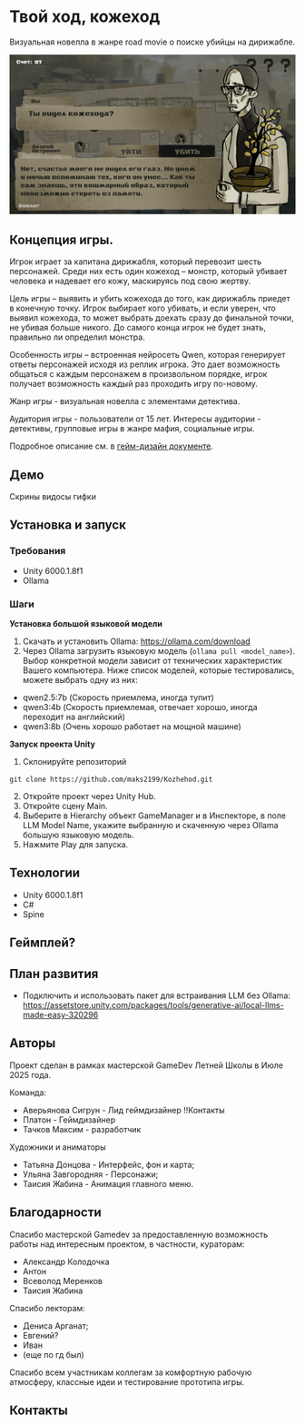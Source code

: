 # Твой ход, кожеход

Визуальная новелла в жанре road movie о поиске убийцы на дирижабле.

[![Watch the video](Docs/Screen1.jpg)](Docs/trailer.MOV)

## Концепция игры.

<!-- ![](Docs/Screen1.jpg) -->

Игрок играет за капитана дирижабля, который перевозит шесть персонажей. Среди них есть один кожеход – монстр, который убивает человека и надевает его кожу, маскируясь под свою жертву.

Цель игры – выявить и убить кожехода до того, как дирижабль приедет в конечную точку. Игрок выбирает кого убивать, и если уверен, что выявил кожехода, то может выбрать доехать сразу до финальной точки, не убивая больше никого. До самого конца игрок не будет знать, правильно ли определил монстра.

Особенность игры – встроенная нейросеть Qwen, которая генерирует ответы персонажей исходя из реплик игрока. Это дает возможность общаться с каждым персонажем в произвольном порядке, игрок получает возможность каждый раз проходить игру по-новому.

Жанр игры - визуальная новелла с элементами детектива.

Аудитория игры - пользователи от 15 лет. Интересы аудитории - детективы, групповые игры в жанре мафия, социальные игры.

Подробное описание см. в [гейм-дизайн документе](Docs/GDD.pdf).

## Демо

Скрины видосы гифки

## Установка и запуск

### Требования

- Unity 6000.1.8f1
- Ollama

### Шаги

**Установка большой языковой модели**

1. Скачать и установить Ollama: https://ollama.com/download
2. Через Ollama загрузить языковую модель (`ollama pull <model_name>`). Выбор конкретной модели зависит от технических характеристик Вашего компьютера. Ниже список моделей, которые тестировались, можете выбрать одну из них:

- qwen2.5:7b (Скорость приемлема, иногда тупит)
- qwen3:4b (Скорость приемлемая, отвечает хорошо, иногда переходит на английский)
- qwen3:8b (Очень хорошо работает на мощной машине)

**Запуск проекта Unity**

1. Склонируйте репозиторий

```
git clone https://github.com/maks2199/Kozhehod.git
```

2. Откройте проект через Unity Hub.
3. Откройте сцену Main.
4. Выберите в Hierarchy объект GameManager и в Инспекторе, в поле LLM Model Name, укажите выбранную и скаченную через Ollama большую языковую модель.
5. Нажмите Play для запуска.

## Технологии

- Unity 6000.1.8f1
- C#
- Spine

## Геймплей?

## План развития

- Подключить и использовать пакет для встраивания LLM без Ollama: https://assetstore.unity.com/packages/tools/generative-ai/local-llms-made-easy-320296

## Авторы

Проект сделан в рамках мастерской GameDev Летней Школы в Июле 2025 года.

Команда:

- Аверьянова Сигрун - Лид геймдизайнер !!Контакты
- Платон - Геймдизайнер
- Тачков Максим - разработчик

Художники и аниматоры

- Татьяна Донцова - Интерфейс, фон и карта;
- Ульяна Завгородняя - Персонажи;
- Таисия Жабина - Анимация главного меню.

## Благодарности

Спасибо мастерской Gamedev за предоставленную возможность работы над интересным проектом, в частности, кураторам:

- Александр Колодочка
- Антон
- Всеволод Меренков
- Таисия Жабина

Спасибо лекторам:

- Дениса Арганат;
- Евгений?
- Иван
- (еще по гд был)

Спасибо всем участникам коллегам за комфортную рабочую атмосферу, классные идеи и тестирование прототипа игры.

## Контакты

